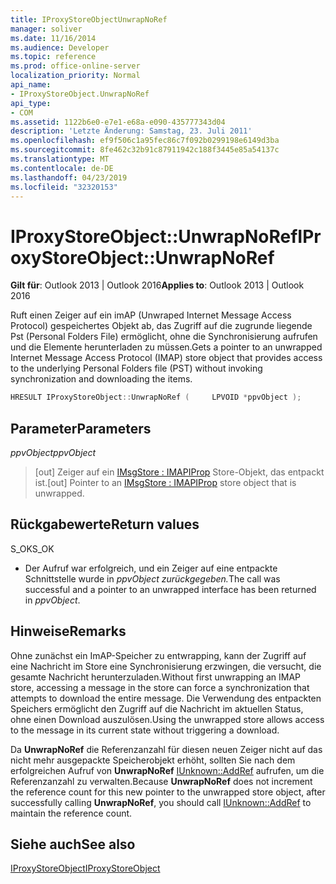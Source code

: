 ```yaml
---
title: IProxyStoreObjectUnwrapNoRef
manager: soliver
ms.date: 11/16/2014
ms.audience: Developer
ms.topic: reference
ms.prod: office-online-server
localization_priority: Normal
api_name:
- IProxyStoreObject.UnwrapNoRef
api_type:
- COM
ms.assetid: 1122b6e0-e7e1-e68a-e090-435777343d04
description: 'Letzte Änderung: Samstag, 23. Juli 2011'
ms.openlocfilehash: ef9f506c1a95fec86c7f092b0299198e6149d3ba
ms.sourcegitcommit: 8fe462c32b91c87911942c188f3445e85a54137c
ms.translationtype: MT
ms.contentlocale: de-DE
ms.lasthandoff: 04/23/2019
ms.locfileid: "32320153"
---
```

# <a name="iproxystoreobjectunwrapnoref"></a><span data-ttu-id="bb483-103">IProxyStoreObject::UnwrapNoRef</span><span class="sxs-lookup"><span data-stu-id="bb483-103">IProxyStoreObject::UnwrapNoRef</span></span>

  
  
<span data-ttu-id="bb483-104">**Gilt für**: Outlook 2013 | Outlook 2016</span><span class="sxs-lookup"><span data-stu-id="bb483-104">**Applies to**: Outlook 2013 | Outlook 2016</span></span> 
  
<span data-ttu-id="bb483-105">Ruft einen Zeiger auf ein imAP (Unwraped Internet Message Access Protocol) gespeichertes Objekt ab, das Zugriff auf die zugrunde liegende Pst (Personal Folders File) ermöglicht, ohne die Synchronisierung aufrufen und die Elemente herunterladen zu müssen.</span><span class="sxs-lookup"><span data-stu-id="bb483-105">Gets a pointer to an unwrapped Internet Message Access Protocol (IMAP) store object that provides access to the underlying Personal Folders file (PST) without invoking synchronization and downloading the items.</span></span>
  
```cpp
HRESULT IProxyStoreObject::UnwrapNoRef (     LPVOID *ppvObject ); 
```

## <a name="parameters"></a><span data-ttu-id="bb483-106">Parameter</span><span class="sxs-lookup"><span data-stu-id="bb483-106">Parameters</span></span>

 <span data-ttu-id="bb483-107">_ppvObject_</span><span class="sxs-lookup"><span data-stu-id="bb483-107">_ppvObject_</span></span>
  
> <span data-ttu-id="bb483-108">[out] Zeiger auf ein [IMsgStore : IMAPIProp](imsgstoreimapiprop.md) Store-Objekt, das entpackt ist.</span><span class="sxs-lookup"><span data-stu-id="bb483-108">[out] Pointer to an [IMsgStore : IMAPIProp](imsgstoreimapiprop.md) store object that is unwrapped.</span></span> 
    
## <a name="return-values"></a><span data-ttu-id="bb483-109">Rückgabewerte</span><span class="sxs-lookup"><span data-stu-id="bb483-109">Return values</span></span>

<span data-ttu-id="bb483-110">S_OK</span><span class="sxs-lookup"><span data-stu-id="bb483-110">S_OK</span></span>
  
- <span data-ttu-id="bb483-111">Der Aufruf war erfolgreich, und ein Zeiger auf eine entpackte Schnittstelle wurde in _ppvObject zurückgegeben._</span><span class="sxs-lookup"><span data-stu-id="bb483-111">The call was successful and a pointer to an unwrapped interface has been returned in  _ppvObject_.</span></span>
    
## <a name="remarks"></a><span data-ttu-id="bb483-112">Hinweise</span><span class="sxs-lookup"><span data-stu-id="bb483-112">Remarks</span></span>

<span data-ttu-id="bb483-113">Ohne zunächst ein ImAP-Speicher zu entwrapping, kann der Zugriff auf eine Nachricht im Store eine Synchronisierung erzwingen, die versucht, die gesamte Nachricht herunterzuladen.</span><span class="sxs-lookup"><span data-stu-id="bb483-113">Without first unwrapping an IMAP store, accessing a message in the store can force a synchronization that attempts to download the entire message.</span></span> <span data-ttu-id="bb483-114">Die Verwendung des entpackten Speichers ermöglicht den Zugriff auf die Nachricht im aktuellen Status, ohne einen Download auszulösen.</span><span class="sxs-lookup"><span data-stu-id="bb483-114">Using the unwrapped store allows access to the message in its current state without triggering a download.</span></span>
  
<span data-ttu-id="bb483-115">Da **UnwrapNoRef** die Referenzanzahl für diesen neuen Zeiger nicht auf das nicht mehr ausgepackte Speicherobjekt erhöht, sollten Sie nach dem erfolgreichen Aufruf von **UnwrapNoRef** [IUnknown::AddRef](https://msdn.microsoft.com/library/ms691379%28v=VS.85%29.aspx) aufrufen, um die Referenzanzahl zu verwalten.</span><span class="sxs-lookup"><span data-stu-id="bb483-115">Because **UnwrapNoRef** does not increment the reference count for this new pointer to the unwrapped store object, after successfully calling **UnwrapNoRef**, you should call [IUnknown::AddRef](https://msdn.microsoft.com/library/ms691379%28v=VS.85%29.aspx) to maintain the reference count.</span></span> 
  
## <a name="see-also"></a><span data-ttu-id="bb483-116">Siehe auch</span><span class="sxs-lookup"><span data-stu-id="bb483-116">See also</span></span>



[<span data-ttu-id="bb483-117">IProxyStoreObject</span><span class="sxs-lookup"><span data-stu-id="bb483-117">IProxyStoreObject</span></span>](iproxystoreobject.md)

